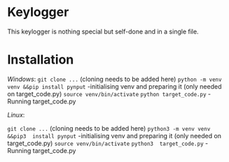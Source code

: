 # Keylogger

This keylogger is nothing special but self-done and in a single file.

# Installation

_Windows_:
`git clone ...` (cloning needs to be added here)
`python -m venv venv &&pip install pynput` -initialising venv and preparing it (only needed on target_code.py)
`source venv/bin/activate`
`python target_code.py` -Running target_code.py

_Linux_:

`git clone ...` (cloning needs to be added here)
`python3 -m venv venv &&pip3  install pynput` -initialising venv and preparing it (only needed on target_code.py)
`source venv/bin/activate`
`python3  target_code.py` -Running target_code.py


